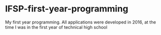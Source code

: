 # IFSP-first-year-programming
My first year programming. All applications were developed in 2016, at the time I was in the first year of technical high school
